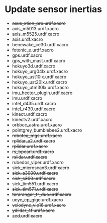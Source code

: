 # Update sensor inertias
- ~~asus_xtion_pro.urdf.xacro~~
- axis_m5013.urdf.xacro
- axis_m5525.urdf.xacro
- axis.urdf.xacro
- benewake_ce30.urdf.xacro
- fotonic_e.urdf.xacro
- gps.urdf.xacro
- gps_with_mast.urdf.xacro
- hokuyo3d.urdf.xacro
- hokuyo_urg04lx.urdf.xacro
- hokuyo_ust10lx.urdf.xacro
- hokuyo_ust20lx.urdf.xacro
- hokuyo_utm30lx.urdf.xacro
- imu_hector_plugin.urdf.xacro
- imu.urdf.xacro
- intel_d435.urdf.xacro
- intel_r430.urdf.xacro
- kinect.urdf.xacro
- kinectv2.urdf.xacro
- ~~orbbec_astra.urdf.xacro~~
- pointgrey_bumblebee2.urdf.xacro
- ~~roboteq_mgs.urdf.xacro~~
- ~~rplidar_a2.urdf.xacro~~
- ~~rplidar.urdf.xacro~~
- ~~rs_bpearl.urdf.xacro~~
- ~~rslidar.urdf.xacro~~
- rubedos_viper.urdf.xacro
- ~~sick_microscan3.urdf.xacro~~
- ~~sick_s3000.urdf.xacro~~
- ~~sick_s300.urdf.xacro~~
- ~~sick_tim551.urdf.xacro~~
- ~~sick_tim571.urdf.xacro~~
- ~~teraranger_tr_duo.urdf.xacro~~
- ~~ueye_cp_gige.urdf.xacro~~
- ~~velodyne_vlp16.urdf.xacro~~
- ~~ydlidar_4f.urdf.xacro~~
- ~~zed.urdf.xacro~~
